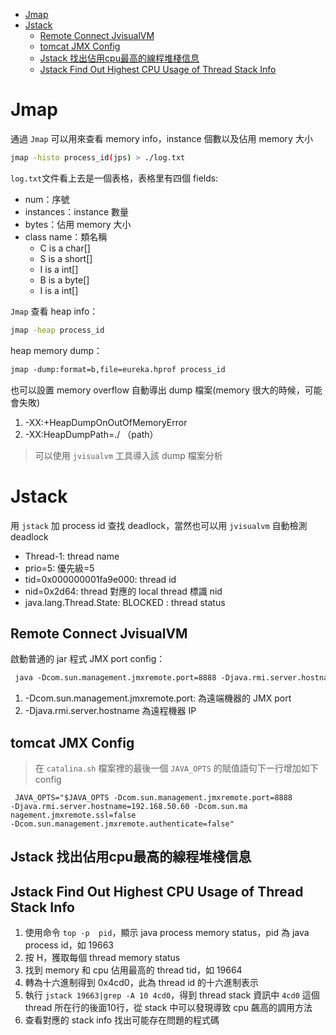 - [Jmap](#jmap)
- [Jstack](#jstack)
  - [Remote Connect JvisualVM](#remote-connect-jvisualvm)
  - [tomcat JMX Config](#tomcat-jmx-config)
  - [Jstack 找出佔用cpu最高的線程堆棧信息](#jstack-找出佔用cpu最高的線程堆棧信息)
  - [Jstack Find Out Highest CPU Usage of Thread Stack Info](#jstack-find-out-highest-cpu-usage-of-thread-stack-info)

# Jmap

通過 `Jmap` 可以用來查看 memory info，instance 個數以及佔用 memory 大小

```sh
jmap -histo process_id(jps) > ./log.txt
```

`log.txt`文件看上去是一個表格，表格里有四個 fields:

- num：序號
- instances：instance 數量
- bytes：佔用 memory 大小
- class name：類名稱
  - C is a char[]
  - S is a short[]
  - I is a int[]
  - B is a byte[]
  - I is a int[]

`Jmap` 查看 heap info：

```sh
jmap -heap process_id
```

heap memory dump：

```sh
jmap ‐dump:format=b,file=eureka.hprof process_id
```

也可以設置 memory overflow 自動導出 dump 檔案(memory 很大的時候，可能會失敗)

1. -XX:+HeapDumpOnOutOfMemoryError
2. -XX:HeapDumpPath=./ （path）

> 可以使用 `jvisualvm` 工具導入該 dump 檔案分析

# Jstack

用 `jstack` 加 process id 查找 deadlock，當然也可以用 `jvisualvm` 自動檢測 deadlock

- Thread-1: thread name
- prio=5: 優先級=5 
- tid=0x000000001fa9e000: thread id 
- nid=0x2d64: thread 對應的 local thread 標識 nid 
- java.lang.Thread.State: BLOCKED : thread status

## Remote Connect JvisualVM

啟動普通的 jar 程式 JMX port config：

```sh
 java ‐Dcom.sun.management.jmxremote.port=8888 ‐Djava.rmi.server.hostname=192.168.50.60 ‐Dcom.sun.management.jmxremot e.ssl=false ‐Dcom.sun.management.jmxremote.authenticate=false ‐jar microservice‐eureka‐server.jar
 ```

1. -Dcom.sun.management.jmxremote.port: 為遠端機器的 JMX port
2. -Djava.rmi.server.hostname 為遠程機器 IP



## tomcat JMX Config

> 在 `catalina.sh` 檔案裡的最後一個 `JAVA_OPTS` 的賦值語句下一行增加如下 config

```env
 JAVA_OPTS="$JAVA_OPTS ‐Dcom.sun.management.jmxremote.port=8888 ‐Djava.rmi.server.hostname=192.168.50.60 ‐Dcom.sun.ma nagement.jmxremote.ssl=false ‐Dcom.sun.management.jmxremote.authenticate=false"
```

## Jstack 找出佔用cpu最高的線程堆棧信息
## Jstack Find Out Highest CPU Usage of Thread Stack Info

1. 使用命令 `top -p  pid`，顯示 java process memory status，pid 為 java process id，如 19663
2. 按 H，獲取每個 thread memory status
3. 找到 memory 和 cpu 佔用最高的 thread tid，如 19664
4. 轉為十六進制得到 0x4cd0，此為 thread id 的十六進制表示
5. 執行 `jstack 19663|grep -A 10 4cd0`，得到 thread stack 資訊中 `4cd0` 這個 thread 所在行的後面10行，從 stack 中可以發現導致 cpu 飆高的調用方法
6. 查看對應的 stack info 找出可能存在問題的程式碼